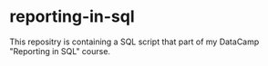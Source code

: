 # reporting-in-sql
This repositry is containing a SQL script that part of my DataCamp "Reporting in SQL" course. 
